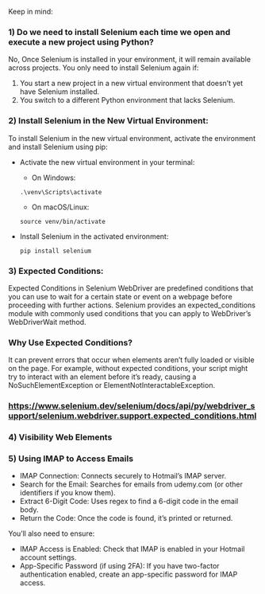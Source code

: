 Keep in mind:

### 1) Do we need to install Selenium each time we open and execute a new project using Python? 
 No, Once Selenium is installed in your environment, it will remain available across projects. You only need to install Selenium again if:

1) You start a new project in a new virtual environment that doesn’t yet have Selenium installed.
2) You switch to a different Python environment that lacks Selenium.

### 2) Install Selenium in the New Virtual Environment:
To install Selenium in the new virtual environment, activate the environment and install Selenium using pip:

- Activate the new virtual environment in your terminal:

   - On Windows:
   ```
   .\venv\Scripts\activate
   ```
    
   - On macOS/Linux:
   ```
   source venv/bin/activate
   ```
- Install Selenium in the activated environment:
    ```
  pip install selenium
    ```
  
### 3) Expected Conditions:
Expected Conditions in Selenium WebDriver are predefined conditions that you can use to wait
for a certain state or event on a webpage before proceeding with further actions.
Selenium provides an expected_conditions module with commonly used conditions that you can apply to WebDriver’s WebDriverWait method.

### Why Use Expected Conditions?
It can prevent errors that occur when elements aren’t fully loaded or visible on the page. For example, 
without expected conditions, your script might try to interact with an element before it’s ready, causing a NoSuchElementException or 
ElementNotInteractableException.
### https://www.selenium.dev/selenium/docs/api/py/webdriver_support/selenium.webdriver.support.expected_conditions.html

### 4) Visibility Web Elements


### 5) Using IMAP to Access Emails
- IMAP Connection: Connects securely to Hotmail’s IMAP server.
- Search for the Email: Searches for emails from udemy.com (or other identifiers if you know them).
- Extract 6-Digit Code: Uses regex to find a 6-digit code in the email body.
- Return the Code: Once the code is found, it’s printed or returned.

You’ll also need to ensure:
- IMAP Access is Enabled: Check that IMAP is enabled in your Hotmail account settings.
- App-Specific Password (if using 2FA): If you have two-factor authentication enabled, create an app-specific password for IMAP access.